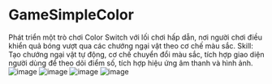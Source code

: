 # GameSimpleColor
Phát triển một trò chơi Color Switch với lối chơi hấp dẫn, nơi người chơi điều khiển quả bóng vượt qua các chướng ngại vật theo cơ chế màu sắc.
Skill: Tạo chướng ngại vật tự động, cơ chế chuyển đổi màu sắc, tích hợp giao diện người dùng để theo dõi điểm số, tích hợp hiệu ứng âm thanh và hình ảnh.
![image](https://github.com/whatthe1332/GameSimpleColor/assets/96509558/619f5939-fc0d-4de3-9fcb-5d54dc4ed8ae)
![image](https://github.com/whatthe1332/GameSimpleColor/assets/96509558/878c8084-c01a-4ddb-8734-bd522e03a4b4)
![image](https://github.com/whatthe1332/GameSimpleColor/assets/96509558/f63252ef-19d8-4001-a4d6-82af551968c8)
![image](https://github.com/whatthe1332/GameSimpleColor/assets/96509558/86c4d69a-a8ce-4bc8-a8b2-f48723dc9b5b)
